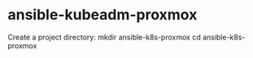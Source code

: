 # ansible-kubeadm-proxmox

Create a project directory:
mkdir ansible-k8s-proxmox
cd ansible-k8s-proxmox
